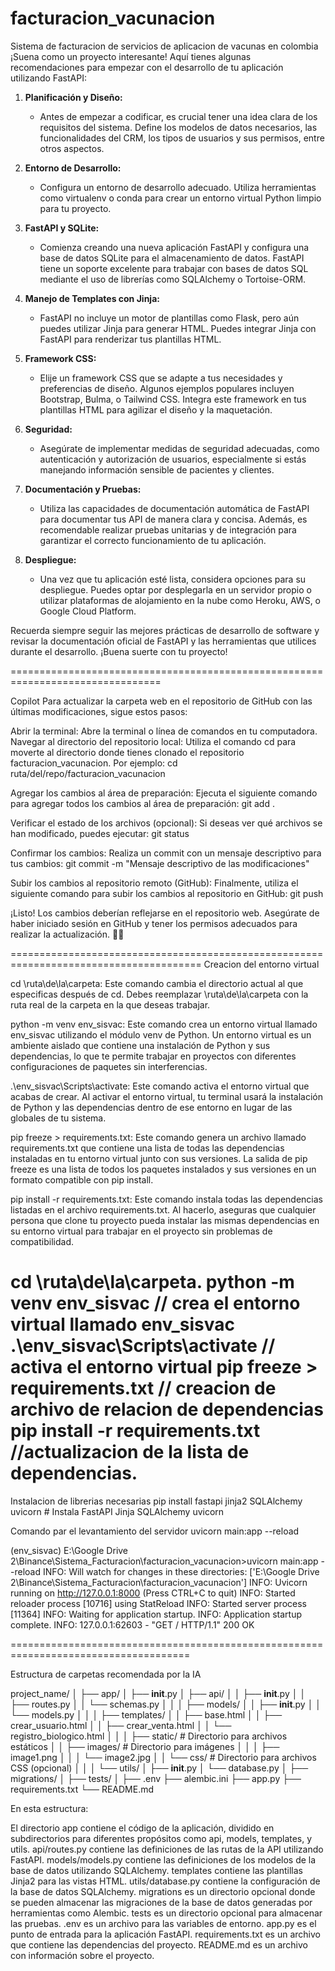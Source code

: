 # facturacion_vacunacion
Sistema de facturacion de servicios de aplicacion de vacunas en colombia
¡Suena como un proyecto interesante! Aquí tienes algunas recomendaciones para empezar con el desarrollo de tu aplicación utilizando FastAPI:

1. **Planificación y Diseño:**
   - Antes de empezar a codificar, es crucial tener una idea clara de los requisitos del sistema. Define los modelos de datos necesarios, las funcionalidades del CRM, los tipos de usuarios y sus permisos, entre otros aspectos.

2. **Entorno de Desarrollo:**
   - Configura un entorno de desarrollo adecuado. Utiliza herramientas como virtualenv o conda para crear un entorno virtual Python limpio para tu proyecto.

3. **FastAPI y SQLite:**
   - Comienza creando una nueva aplicación FastAPI y configura una base de datos SQLite para el almacenamiento de datos. FastAPI tiene un soporte excelente para trabajar con bases de datos SQL mediante el uso de librerías como SQLAlchemy o Tortoise-ORM.

4. **Manejo de Templates con Jinja:**
   - FastAPI no incluye un motor de plantillas como Flask, pero aún puedes utilizar Jinja para generar HTML. Puedes integrar Jinja con FastAPI para renderizar tus plantillas HTML.

5. **Framework CSS:**
   - Elije un framework CSS que se adapte a tus necesidades y preferencias de diseño. Algunos ejemplos populares incluyen Bootstrap, Bulma, o Tailwind CSS. Integra este framework en tus plantillas HTML para agilizar el diseño y la maquetación.

6. **Seguridad:**
   - Asegúrate de implementar medidas de seguridad adecuadas, como autenticación y autorización de usuarios, especialmente si estás manejando información sensible de pacientes y clientes.

7. **Documentación y Pruebas:**
   - Utiliza las capacidades de documentación automática de FastAPI para documentar tus API de manera clara y concisa. Además, es recomendable realizar pruebas unitarias y de integración para garantizar el correcto funcionamiento de tu aplicación.

8. **Despliegue:**
   - Una vez que tu aplicación esté lista, considera opciones para su despliegue. Puedes optar por desplegarla en un servidor propio o utilizar plataformas de alojamiento en la nube como Heroku, AWS, o Google Cloud Platform.

Recuerda siempre seguir las mejores prácticas de desarrollo de software y revisar la documentación oficial de FastAPI y las herramientas que utilices durante el desarrollo. ¡Buena suerte con tu proyecto!

================================================================================

Copilot
Para actualizar la carpeta web en el repositorio de GitHub con las últimas modificaciones, sigue estos pasos:

Abrir la terminal:
Abre la terminal o línea de comandos en tu computadora.
Navegar al directorio del repositorio local:
Utiliza el comando cd para moverte al directorio donde tienes clonado el repositorio facturacion_vacunacion. Por ejemplo:
cd ruta/del/repo/facturacion_vacunacion

Agregar los cambios al área de preparación:
Ejecuta el siguiente comando para agregar todos los cambios al área de preparación:
git add .

Verificar el estado de los archivos (opcional):
Si deseas ver qué archivos se han modificado, puedes ejecutar:
git status

Confirmar los cambios:
Realiza un commit con un mensaje descriptivo para tus cambios:
git commit -m "Mensaje descriptivo de las modificaciones"

Subir los cambios al repositorio remoto (GitHub):
Finalmente, utiliza el siguiente comando para subir los cambios al repositorio en GitHub:
git push

¡Listo! Los cambios deberían reflejarse en el repositorio web. Asegúrate de haber iniciado sesión en GitHub y tener los permisos adecuados para realizar la actualización. 🚀🔗

=======================================================================================
Creacion del entorno virtual

cd \ruta\de\la\carpeta: Este comando cambia el directorio actual al que especificas después de cd. Debes reemplazar \ruta\de\la\carpeta con la ruta real de la carpeta en la que deseas trabajar.

python -m venv env_sisvac: Este comando crea un entorno virtual llamado env_sisvac utilizando el módulo venv de Python. Un entorno virtual es un ambiente aislado que contiene una instalación de Python y sus dependencias, lo que te permite trabajar en proyectos con diferentes configuraciones de paquetes sin interferencias.

.\env_sisvac\Scripts\activate: Este comando activa el entorno virtual que acabas de crear. Al activar el entorno virtual, tu terminal usará la instalación de Python y las dependencias dentro de ese entorno en lugar de las globales de tu sistema.

pip freeze > requirements.txt: Este comando genera un archivo llamado requirements.txt que contiene una lista de todas las dependencias instaladas en tu entorno virtual junto con sus versiones. La salida de pip freeze es una lista de todos los paquetes instalados y sus versiones en un formato compatible con pip install.

pip install -r requirements.txt: Este comando instala todas las dependencias listadas en el archivo requirements.txt. Al hacerlo, aseguras que cualquier persona que clone tu proyecto pueda instalar las mismas dependencias en su entorno virtual para trabajar en el proyecto sin problemas de compatibilidad.




cd \ruta\de\la\carpeta.
python -m venv env_sisvac // crea el entorno virtual llamado env_sisvac
.\env_sisvac\Scripts\activate // activa el entorno virtual
pip freeze > requirements.txt // creacion de archivo de relacion de dependencias
pip install -r requirements.txt //actualizacion de la lista de dependencias.
=======================================================================================
Instalacion de librerias necesarias
pip install fastapi jinja2 SQLAlchemy uvicorn # Instala FastAPI Jinja SQLAlchemy uvicorn

Comando par el levantamiento del servidor
uvicorn main:app --reload

(env_sisvac) E:\Google Drive 2\Binance\Sistema_Facturacion\facturacion_vacunacion>uvicorn main:app --reload
INFO:     Will watch for changes in these directories: ['E:\\Google Drive 2\\Binance\\Sistema_Facturacion\\facturacion_vacunacion']
INFO:     Uvicorn running on http://127.0.0.1:8000 (Press CTRL+C to quit)
INFO:     Started reloader process [10716] using StatReload
INFO:     Started server process [11364]
INFO:     Waiting for application startup.
INFO:     Application startup complete.
INFO:     127.0.0.1:62603 - "GET / HTTP/1.1" 200 OK

=====================================================================================

Estructura de carpetas recomendada por la IA

project_name/
│
├── app/
│   ├── __init__.py
│   ├── api/
│   │   ├── __init__.py
│   │   ├── routes.py
│   │   └── schemas.py
│   │
│   ├── models/
│   │   ├── __init__.py
│   │   └── models.py
│   │
│   ├── templates/
│   │   ├── base.html
│   │   ├── crear_usuario.html
│   │   ├── crear_venta.html
│   │   └── registro_biologico.html
│   │
│   ├── static/                   # Directorio para archivos estáticos
│   │   ├── images/               # Directorio para imágenes
│   │   │   ├── image1.png
│   │   │   └── image2.jpg
│   │   └── css/                  # Directorio para archivos CSS (opcional)
│   │
│   └── utils/
│       ├── __init__.py
│       └── database.py
│
├── migrations/
│
├── tests/
│
├── .env
├── alembic.ini
├── app.py
├── requirements.txt
└── README.md

En esta estructura:

El directorio app contiene el código de la aplicación, dividido en subdirectorios para diferentes propósitos como api, models, templates, y utils.
api/routes.py contiene las definiciones de las rutas de la API utilizando FastAPI.
models/models.py contiene las definiciones de los modelos de la base de datos utilizando SQLAlchemy.
templates contiene las plantillas Jinja2 para las vistas HTML.
utils/database.py contiene la configuración de la base de datos SQLAlchemy.
migrations es un directorio opcional donde se pueden almacenar las migraciones de la base de datos generadas por herramientas como Alembic.
tests es un directorio opcional para almacenar las pruebas.
.env es un archivo para las variables de entorno.
app.py es el punto de entrada para la aplicación FastAPI.
requirements.txt es un archivo que contiene las dependencias del proyecto.
README.md es un archivo con información sobre el proyecto.
